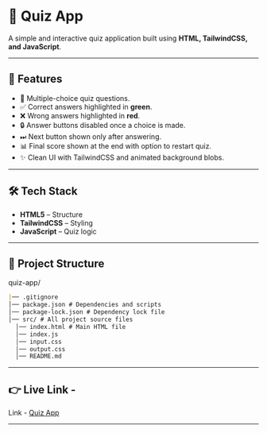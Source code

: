 # 📝 Quiz App  

A simple and interactive quiz application built using **HTML, TailwindCSS, and JavaScript**.  

---

## 🚀 Features  
- 🎯 Multiple-choice quiz questions.  
- ✅ Correct answers highlighted in **green**.  
- ❌ Wrong answers highlighted in **red**.  
- 🔒 Answer buttons disabled once a choice is made.  
- ⏭ Next button shown only after answering.  
- 📊 Final score shown at the end with option to restart quiz.  
- ✨ Clean UI with TailwindCSS and animated background blobs.  

---

## 🛠️ Tech Stack  
- **HTML5** – Structure  
- **TailwindCSS** – Styling 
- **JavaScript** – Quiz logic  

---

## 📂 Project Structure  
quiz-app/
```markdown
|── .gitignore
│── package.json # Dependencies and scripts
│── package-lock.json # Dependency lock file
│── src/ # All project source files
  │── index.html # Main HTML file
  │── index.js 
  │── input.css 
  │── output.css
  │── README.md 
```
---

## 👉 Live Link - 
Link - [Quiz App](https://masterjii-quiz-app.vercel.app/)

---